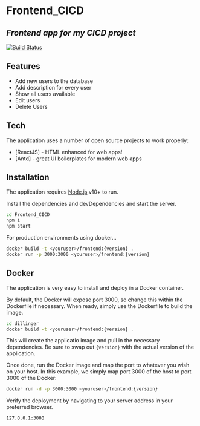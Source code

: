 # Frontend_CICD
## _Frontend app for my CICD project_

[![Build Status](https://travis-ci.org/joemccann/dillinger.svg?branch=master)](https://travis-ci.org/joemccann/dillinger)

## Features

- Add new users to the database
- Add description for every user
- Show all users available
- Edit users
- Delete Users

## Tech

The application uses a number of open source projects to work properly:

- [ReactJS] - HTML enhanced for web apps!
- [Antd] - great UI boilerplates for modern web apps

## Installation

The application requires [Node.js](https://nodejs.org/) v10+ to run.

Install the dependencies and devDependencies and start the server.

```sh
cd Frontend_CICD
npm i
npm start
```

For production environments using docker...

```sh
docker build -t <youruser>/frontend:{version} . 
docker run -p 3000:3000 <youruser>/frontend:{version}
```

## Docker

The application is very easy to install and deploy in a Docker container.

By default, the Docker will expose port 3000, so change this within the
Dockerfile if necessary. When ready, simply use the Dockerfile to
build the image.

```sh
cd dillinger
docker build -t <youruser>/frontend:{version} .
```

This will create the applicatio image and pull in the necessary dependencies.
Be sure to swap out `{version}` with the actual
version of the application.

Once done, run the Docker image and map the port to whatever you wish on
your host. In this example, we simply map port 3000 of the host to
port 3000 of the Docker:

```sh
docker run -d -p 3000:3000 <youruser>/frontend:{version}
```

Verify the deployment by navigating to your server address in
your preferred browser.

```sh
127.0.0.1:3000
```
